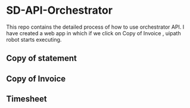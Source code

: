 # SD-API-Orchestrator
This repo contains the detailed process of how to use orchestrator API.
I have created a web app in which if we click on Copy of Invoice , uipath robot starts executing.
## Copy of statement
## Copy of Invoice
## Timesheet
